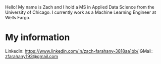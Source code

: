 Hello! My name is Zach and I hold a MS in Applied Data Science from the University of Chicago. I currently work as a Machine Learning Engineer at Wells Fargo.

# My information
Linkedin: https://www.linkedin.com/in/zach-farahany-3818aa1bb/
GMail: zfarahany193@gmail.com
